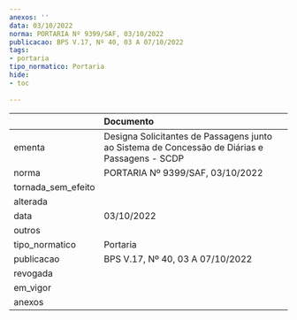 ```yaml
---
anexos: ''
data: 03/10/2022
norma: PORTARIA Nº 9399/SAF, 03/10/2022
publicacao: BPS V.17, Nº 40, 03 A 07/10/2022
tags:
- portaria
tipo_normatico: Portaria
hide: 
- toc 
 
---
```


|                    | Documento                                                                                     |
|:-------------------|:----------------------------------------------------------------------------------------------|
| ementa             | Designa Solicitantes de Passagens junto ao Sistema de Concessão de Diárias e Passagens - SCDP |
| norma              | PORTARIA Nº 9399/SAF, 03/10/2022                                                              |
| tornada_sem_efeito |                                                                                               |
| alterada           |                                                                                               |
| data               | 03/10/2022                                                                                    |
| outros             |                                                                                               |
| tipo_normatico     | Portaria                                                                                      |
| publicacao         | BPS V.17, Nº 40, 03 A 07/10/2022                                                              |
| revogada           |                                                                                               |
| em_vigor           |                                                                                               |
| anexos             |                                                                                               |